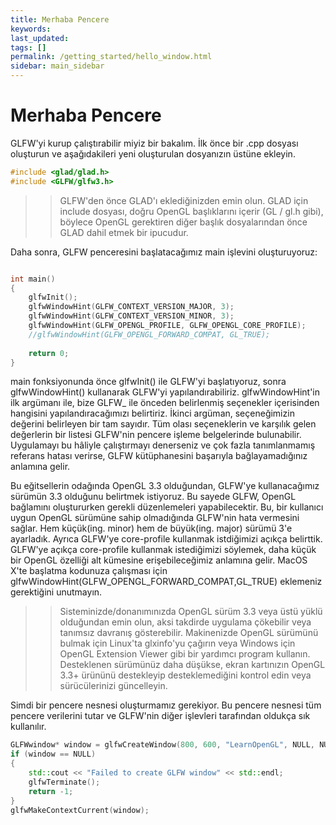 ```yaml
---
title: Merhaba Pencere
keywords: 
last_updated: 
tags: []
permalink: /getting_started/hello_window.html
sidebar: main_sidebar
---
```


# Merhaba Pencere

GLFW'yi kurup çalıştırabilir miyiz bir bakalım. İlk önce bir .cpp dosyası oluşturun ve aşağıdakileri yeni oluşturulan dosyanızın üstüne ekleyin.

```cpp
#include <glad/glad.h>
#include <GLFW/glfw3.h>
````
>> GLFW'den önce GLAD'ı eklediğinizden emin olun. GLAD için include dosyası, doğru OpenGL başlıklarını içerir (GL / gl.h gibi), böylece OpenGL gerektiren diğer başlık dosyalarından önce GLAD dahil etmek bir ipucudur.

Daha sonra, GLFW penceresini başlatacağımız main işlevini oluşturuyoruz:

```cpp

int main()
{
    glfwInit();
    glfwWindowHint(GLFW_CONTEXT_VERSION_MAJOR, 3);
    glfwWindowHint(GLFW_CONTEXT_VERSION_MINOR, 3);
    glfwWindowHint(GLFW_OPENGL_PROFILE, GLFW_OPENGL_CORE_PROFILE);
    //glfwWindowHint(GLFW_OPENGL_FORWARD_COMPAT, GL_TRUE);
  
    return 0;
}
```

main fonksiyonunda önce glfwInit() ile GLFW'yi başlatıyoruz, sonra glfwWindowHint() kullanarak GLFW'yi yapılandırabiliriz. glfwWindowHint'in ilk argümanı ile, bize GLFW_ ile önceden belirlenmiş seçenekler içerisinden hangisini yapılandıracağımızı belirtiriz. İkinci argüman, seçeneğimizin değerini belirleyen bir tam sayıdır. Tüm olası seçeneklerin ve karşılık gelen değerlerin bir listesi GLFW'nin pencere işleme belgelerinde bulunabilir. Uygulamayı bu hâliyle çalıştırmayı denerseniz ve çok fazla tanımlanmamış referans hatası verirse, GLFW kütüphanesini başarıyla bağlayamadığınız anlamına gelir. 

Bu eğitsellerin odağında OpenGL 3.3 olduğundan, GLFW'ye kullanacağımız sürümün 3.3 olduğunu belirtmek istiyoruz. Bu sayede GLFW, OpenGL bağlamını oluştururken gerekli düzenlemeleri yapabilecektir. Bu, bir kullanıcı uygun OpenGL sürümüne sahip olmadığında GLFW'nin hata vermesini sağlar. Hem küçük(ing. minor) hem de büyük(ing. major) sürümü 3'e ayarladık. Ayrıca GLFW'ye core-profile kullanmak istdiğimizi açıkça belirttik. GLFW'ye açıkça core-profile kullanmak istediğimizi söylemek, daha küçük bir OpenGL özelliği alt kümesine erişebileceğimiz anlamına gelir. MacOS X'te başlatma kodunuza çalışması için glfwWindowHint(GLFW_OPENGL_FORWARD_COMPAT,GL_TRUE) eklemeniz gerektiğini unutmayın.

>> Sisteminizde/donanımınızda OpenGL sürüm 3.3 veya üstü yüklü olduğundan emin olun, aksi takdirde uygulama çökebilir veya tanımsız davranış gösterebilir. Makinenizde OpenGL sürümünü bulmak için Linux'ta glxinfo'yu çağırın veya Windows için OpenGL Extension Viewer gibi bir yardımcı program kullanın. Desteklenen sürümünüz daha düşükse, ekran kartınızın OpenGL 3.3+ ürününü destekleyip desteklemediğini kontrol edin veya sürücülerinizi güncelleyin.

Simdi bir pencere nesnesi oluşturmamız gerekiyor. Bu pencere nesnesi tüm pencere verilerini tutar ve GLFW'nin diğer işlevleri tarafından oldukça sık kullanılır.

```cpp
GLFWwindow* window = glfwCreateWindow(800, 600, "LearnOpenGL", NULL, NULL);
if (window == NULL)
{
    std::cout << "Failed to create GLFW window" << std::endl;
    glfwTerminate();
    return -1;
}
glfwMakeContextCurrent(window);
```


